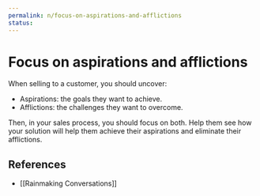 ```yaml
---
permalink: n/focus-on-aspirations-and-afflictions
status: 
---
```

# Focus on aspirations and afflictions

When selling to a customer, you should uncover:

- Aspirations: the goals they want to achieve.
- Afflictions: the challenges they want to overcome.

Then, in your sales process, you should focus on both. Help them see how your solution will help them achieve their aspirations and eliminate their afflictions.

## References

- [[Rainmaking Conversations]]
